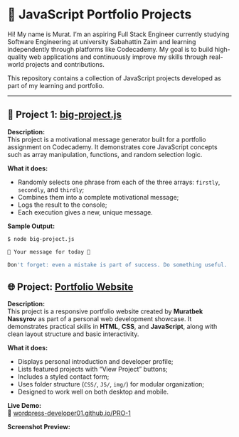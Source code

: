 # 💼 JavaScript Portfolio Projects

Hi! My name is Murat. I’m an aspiring Full Stack Engineer currently studying Software Engineering at university Sabahattin Zaim and learning independently through platforms like Codecademy. My goal is to build high-quality web applications and continuously improve my skills through real-world projects and contributions.

This repository contains a collection of JavaScript projects developed as part of my learning and portfolio.

---

## 🌟 Project 1: [big-project.js](https://github.com/wordpress-developer01/code-projects/blob/main/big-project.js)


**Description:**  
This project is a motivational message generator built for a portfolio assignment on Codecademy. It demonstrates core JavaScript concepts such as array manipulation, functions, and random selection logic.

**What it does:**
- Randomly selects one phrase from each of the three arrays: `firstly`, `secondly`, and `thirdly`;
- Combines them into a complete motivational message;
- Logs the result to the console;
- Each execution gives a new, unique message.

**Sample Output:**

```bash
$ node big-project.js

🌟 Your message for today 🌟

Don't forget: even a mistake is part of success. Do something useful.
```

## 🌐 Project: [Portfolio Website](https://github.com/wordpress-developer01/PRO-1)

**Description:**  
This project is a responsive portfolio website created by **Muratbek Nassyrov** as part of a personal web development showcase. It demonstrates practical skills in **HTML**, **CSS**, and **JavaScript**, along with clean layout structure and basic interactivity.

**What it does:**
- Displays personal introduction and developer profile;
- Lists featured projects with “View Project” buttons;
- Includes a styled contact form;
- Uses folder structure (`CSS/`, `JS/`, `img/`) for modular organization;
- Designed to work well on both desktop and mobile.

**Live Demo:**  
🔗 [wordpress-developer01.github.io/PRO-1](https://wordpress-developer01.github.io/PRO-1)

**Screenshot Preview:**





